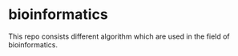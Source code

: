 # bioinformatics
This repo consists different algorithm which are used in the field of bioinformatics.

